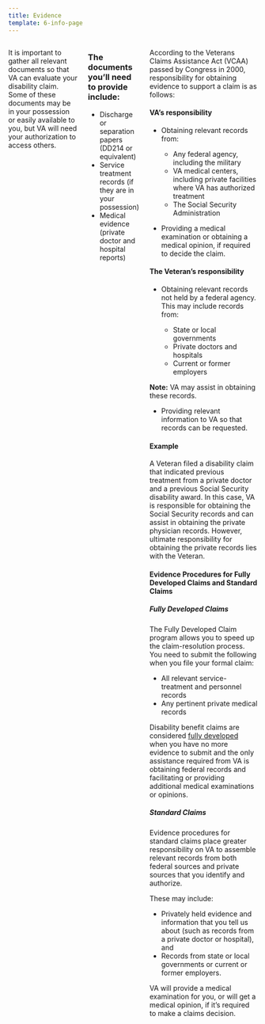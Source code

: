 ```yaml
---
title: Evidence
template: 6-info-page
---
```


<div class="main" role="main" markdown="0">
<div class="section one" markdown="0">
<div class="primary" markdown="0">
<div class="row" markdown="0">
<div class="small-12 columns">

<div markdown="1">

It is important to gather all relevant documents so that VA can evaluate your disability claim. Some of these documents may be in your possession or easily available to you, but VA will need your authorization to access others.

</div>

<div class="call-out" markdown="1">

### The documents you’ll need to provide include:

-	Discharge or separation papers (DD214 or equivalent)
-	Service treatment records (if they are in your possession)
-	Medical evidence (private doctor and hospital reports)

</div>

<div markdown="1">

According to the Veterans Claims Assistance Act (VCAA) passed by Congress in 2000, responsibility for obtaining evidence to support a claim is as follows:

#### VA’s responsibility

- Obtaining relevant records from:

  -	Any federal agency, including the military
  -	VA medical centers, including private facilities where VA has authorized treatment
  -	The Social Security Administration

- Providing a medical examination or obtaining a medical opinion, if required to decide the claim.

#### The Veteran’s responsibility

- Obtaining relevant records not held by a federal agency. This may include records from:

  -	State or local governments
  -	Private doctors and hospitals
  -	Current or former employers

**Note:** VA may assist in obtaining these records.

- Providing relevant information to VA so that records can be requested.

#### Example

A Veteran filed a disability claim that indicated previous treatment from a private doctor and a previous Social Security disability award. In this case, VA is responsible for obtaining the Social Security records and can assist in obtaining the private physician records. However, ultimate responsibility for obtaining the private records lies with the Veteran.

#### Evidence Procedures for Fully Developed Claims and Standard Claims

##### Fully Developed Claims

The Fully Developed Claim program allows you to speed up the claim-resolution process. You need to submit the following when you file your formal claim:

-	All relevant service-treatment and personnel records
-	Any pertinent private medical records

Disability benefit claims are considered [fully developed](/disability-benefits/claims-process/claim-types/fully-developed-claim/) when you have no more evidence to submit and the only assistance required from VA is obtaining federal records and facilitating or providing additional medical examinations or opinions.

##### Standard Claims

Evidence procedures for standard claims place greater responsibility on VA to assemble relevant records from both federal sources and private sources that you identify and authorize.

These may include:

- Privately held evidence and information that you tell us about (such as records from a private doctor or hospital), and
- Records from state or local governments or current or former employers.

VA will provide a medical examination for you, or will get a medical opinion, if it’s required to make a claims decision.


</div>
</div>
</div>


</div>
